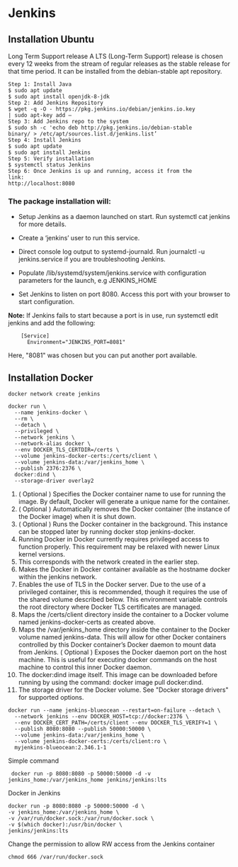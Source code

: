 # Jenkins

## Installation Ubuntu

Long Term Support release A LTS (Long-Term Support) release is chosen every 12 weeks from the stream of regular releases as the stable release for that time period. It can be installed from the debian-stable apt repository.
```
Step 1: Install Java
$ sudo apt update
$ sudo apt install openjdk-8-jdk
Step 2: Add Jenkins Repository
$ wget -q -O - https://pkg.jenkins.io/debian/jenkins.io.key
| sudo apt-key add –
Step 3: Add Jenkins repo to the system
$ sudo sh -c 'echo deb http://pkg.jenkins.io/debian-stable
binary/ > /etc/apt/sources.list.d/jenkins.list’
Step 4: Install Jenkins
$ sudo apt update
$ sudo apt install Jenkins
Step 5: Verify installation
$ systemctl status Jenkins
Step 6: Once Jenkins is up and running, access it from the
link:
http://localhost:8080
```

### The package installation will:

- Setup Jenkins as a daemon launched on start. Run systemctl cat jenkins for more details.

- Create a ‘jenkins’ user to run this service.

- Direct console log output to systemd-journald. Run journalctl -u jenkins.service if you are troubleshooting Jenkins.

- Populate /lib/systemd/system/jenkins.service with configuration parameters for the launch, e.g JENKINS_HOME

- Set Jenkins to listen on port 8080. Access this port with your browser to start configuration.

**Note:** If Jenkins fails to start because a port is in use, run systemctl edit jenkins and add the following:
```
    [Service]
      Environment="JENKINS_PORT=8081"
```
Here, "8081" was chosen but you can put another port available.
## Installation Docker
```
docker network create jenkins

docker run \
  --name jenkins-docker \
  --rm \
  --detach \
  --privileged \
  --network jenkins \
  --network-alias docker \
  --env DOCKER_TLS_CERTDIR=/certs \
  --volume jenkins-docker-certs:/certs/client \
  --volume jenkins-data:/var/jenkins_home \
  --publish 2376:2376 \
  docker:dind \
  --storage-driver overlay2
```
1. ( Optional ) Specifies the Docker container name to use for running the image. By default, Docker will generate a unique name for the container.
2. ( Optional ) Automatically removes the Docker container (the instance of the Docker image) when it is shut down.
3. ( Optional ) Runs the Docker container in the background. This instance can be stopped later by running docker stop jenkins-docker.
4. Running Docker in Docker currently requires privileged access to function properly. This requirement may be relaxed with newer Linux kernel versions.
5. This corresponds with the network created in the earlier step.
6. Makes the Docker in Docker container available as the hostname docker within the jenkins network.
7. Enables the use of TLS in the Docker server. Due to the use of a privileged container, this is recommended, though it requires the use of the shared volume described below. This environment variable controls the root directory where Docker TLS certificates are managed.
8. Maps the /certs/client directory inside the container to a Docker volume named jenkins-docker-certs as created above.
9. Maps the /var/jenkins_home directory inside the container to the Docker volume named jenkins-data. This will allow for other Docker containers controlled by this Docker container’s Docker daemon to mount data from Jenkins.
( Optional ) Exposes the Docker daemon port on the host machine. This is useful for executing docker commands on the host machine to control this inner Docker daemon.
10. The docker:dind image itself. This image can be downloaded before running by using the command: docker image pull docker:dind.
11. The storage driver for the Docker volume. See "Docker storage drivers" for supported options.

```
docker run --name jenkins-blueocean --restart=on-failure --detach \
  --network jenkins --env DOCKER_HOST=tcp://docker:2376 \
  --env DOCKER_CERT_PATH=/certs/client --env DOCKER_TLS_VERIFY=1 \
  --publish 8080:8080 --publish 50000:50000 \
  --volume jenkins-data:/var/jenkins_home \
  --volume jenkins-docker-certs:/certs/client:ro \
  myjenkins-blueocean:2.346.1-1
  ```

Simple command
```
 docker run -p 8080:8080 -p 50000:50000 -d -v jenkins_home:/var/jenkins_home jenkins/jenkins:lts
 ```
 Docker in Jenkins
 ```
 docker run -p 8080:8080 -p 50000:50000 -d \
 -v jenkins_home:/var/jenkins_home \
 -v /var/run/docker.sock:/var/run/docker.sock \
 -v $(which docker):/usr/bin/docker \
 jenkins/jenkins:lts
 ```
Change the permission to allow RW access from the Jenkins container
```
chmod 666 /var/run/docker.sock
